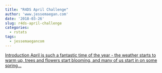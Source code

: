 ```yaml
---
title: "R4DS April Challenge"
author: 'www.jessemaegan.com'
date: '2018-03-26'
slug: r4ds-april-challenge
categories:
  - rstats
tags:
  - jessemaegancom
---
```


[Introduction April is such a fantastic time of the year - the weather starts to warm up, trees and flowers start blooming, and many of us start in on some spring...<click to read more>](https://www.jessemaegan.com/post/r4ds-april-challenge-time-for-some-spring-cleaning/)

